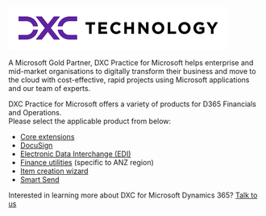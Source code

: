 ![alt text](IMAGES/DXC%20Logo%20Horiz_Purple%2BBlack%20RGB%20small.png "DXC logo")

A Microsoft Gold Partner, DXC Practice for Microsoft helps enterprise and mid-market organisations to digitally transform their business and move to the cloud with cost-effective, rapid projects using Microsoft applications and our team of experts.

DXC Practice for Microsoft offers a variety of products for D365 Financials and Operations. <br>
Please select the applicable product from below:

- [Core extensions](CORE&#32;EXTENSIONS/Solution&#32;overview.md)
- [DocuSign](DOCUSIGN/INTRODUCTION.md)
- [Electronic Data Interchange (EDI)](EDI/Introduction.md)
- [Finance utilities](FINU/INTRODUCTION.md) (specific to ANZ region)
- [Item creation wizard](DXC%20ITEM%20CREATION%20WIZARD/INTRODUCTION.md)
- [Smart Send](./SMART-SEND/Overview.md)

Interested in learning more about DXC for Microsoft Dynamics 365? [Talk to us](https://dxc.com/us/en/contact-us)
